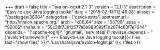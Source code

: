 +++
draft = false
title = "avalon-logkit 2.1-3"
version = "2.1-3"
description = "Easy-to-use Java logging toolkit"
date = "2018-02-13T12:46:08"
aliases = "/packages/38964"
categories = ['devel-extra']
upstreamurl = "http://avalon.apache.org/"
arch = "x86_64"
size = "68796"
usize = "92805"
sha1sum = "59c38f739f2577a5b988599f7b2874c83f7e7644"
depends = "['apache-log4j1', 'gnumail', 'servletapi']"
reverse_depends = "['avalon-framework']"
+++
Easy-to-use Java logging toolkit{{< files text="show files" >}}* /usr/share/java/avalon-logkit.jar
{{< /files >}}